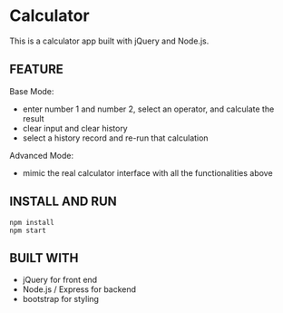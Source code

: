 # Calculator 

This is a calculator app built with jQuery and Node.js.

## FEATURE

Base Mode:
- enter number 1 and number 2, select an operator, and calculate the result
- clear input and clear history
- select a history record and re-run that calculation

Advanced Mode:
- mimic the real calculator interface with all the functionalities above

## INSTALL AND RUN
 ```
 npm install
 npm start
 ```

## BUILT WITH
- jQuery for front end
- Node.js / Express for backend
- bootstrap for styling






